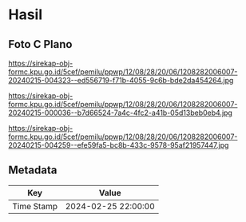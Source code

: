 # Hasil

## Foto C Plano

https://sirekap-obj-formc.kpu.go.id/5cef/pemilu/ppwp/12/08/28/20/06/1208282006007-20240215-004323--ed556719-f71b-4055-9c6b-bde2da454264.jpg

https://sirekap-obj-formc.kpu.go.id/5cef/pemilu/ppwp/12/08/28/20/06/1208282006007-20240215-000036--b7d66524-7a4c-4fc2-a41b-05d13beb0eb4.jpg

https://sirekap-obj-formc.kpu.go.id/5cef/pemilu/ppwp/12/08/28/20/06/1208282006007-20240215-004259--efe59fa5-bc8b-433c-9578-95af21957447.jpg


## Metadata

| Key        | Value               |
| ---------- | ------------------- |
| Time Stamp | 2024-02-25 22:00:00 |



